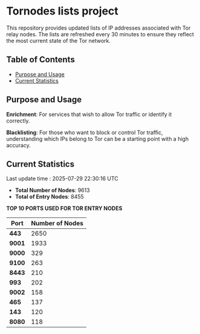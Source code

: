 # Tornodes lists project

This repository provides updated lists of IP addresses associated with Tor relay nodes. The lists are refreshed every 30 minutes to ensure they reflect the most current state of the Tor network.

## Table of Contents

- [Purpose and Usage](#purpose-and-usage)
- [Current Statistics](#current-statistics)


## Purpose and Usage

**Enrichment**: For services that wish to allow Tor traffic or identify it correctly.

**Blacklisting**: For those who want to block or control Tor traffic, understanding which IPs belong to Tor can be a starting point with a high accuracy.

## Current Statistics

Last update time : 2025-07-29 22:30:16 UTC

- **Total Number of Nodes**: 9613
- **Total of Entry Nodes**: 8455

**TOP 10 PORTS USED FOR TOR ENTRY NODES**

| **Port** | **Number of Nodes** |
|------|-----------------|
| **443**   | 2650  |
| **9001**   | 1933  |
| **9000**   | 329  |
| **9100**   | 263  |
| **8443**   | 210  |
| **993**   | 202  |
| **9002**   | 158  |
| **465**   | 137  |
| **143**   | 120  |
| **8080**   | 118  |

